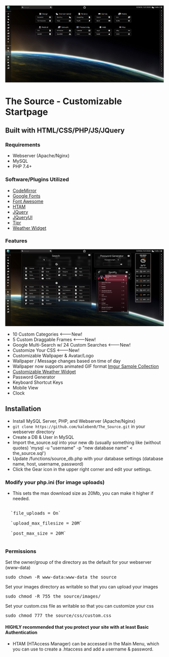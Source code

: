 ![SS1](/screenshots/capture-main.png)

# The Source - Customizable Startpage

## Built with HTML/CSS/PHP/JS/JQuery

### Requirements

- Webserver (Apache/Nginx)
- MySQL
- PHP 7.4+

### Software/Plugins Utilized

- [CodeMirror](https://codemirror.net/)
- [Google Fonts](https://fonts.google.com/)
- [Font Awesome](https://fontawesome.com/)
- [HTAM](https://github.com/Maxelweb/HTAM)
- [JQuery](https://jquery.com/)
- [JQueryUI](https://jqueryui.com/)
- [Tipr](https://github.com/lt1946/Tipr)
- [Weather Widget](https://weatherwidget.io/)

### Features

![SS2](/screenshots/capture-search.png)

- 10 Custom Categories <---New!
- 5 Custom Draggable Frames <---New!
- Google Multi-Search w/ 24 Custom Searches <---New!
- Customize Your CSS <---New!
- Customizable Wallpaper & Avatar/Logo
- Wallpaper / Message changes based on time of day
- Wallpaper now supports animated GIF format [Imgur Sample Collection](https://imgur.com/a/A14dP6h)
- [Customizable Weather Widget](https://weatherwidget.io/)
- Password Generator
- Keyboard Shortcut Keys
- Mobile View
- Clock

## Installation

- Install MySQL Server, PHP, and Webserver (Apache/Nginx)
- `git clone https://github.com/kaleben0/The_Source.git` in your webserver directory
- Create a DB & User in MySQL
- Import the_source.sql into your new db (usually something like (without quotes) 'mysql -u "username" -p "new database name" < the_source.sql')
- Update /functions/source_db.php with your database settings (database name, host, username, password)
- Click the Gear icon in the upper right corner and edit your settings.

### Modify your php.ini (for image uploads)

- This sets the max download size as 20Mb, you can make it higher if needed.

<pre><span>
  `file_uploads = On`<br>
  `upload_max_filesize = 20M`<br>
  `post_max_size = 20M`<br>
</span></pre>

### Permissions

Set the owner/group of the directory as the default for your webserver (www-data)

  <pre><span>sudo chown -R www-data:www-data the_source</span></pre>

Set your images directory as writable so that you can upload your images

  <pre><span>sudo chmod -R 755 the_source/images/</span></pre>

Set your custom.css file as writable so that you can customize your css

  <pre><span>sudo chmod 777 the_source/css/custom.css</span></pre>

#### HIGHLY recommended that you protect your site with at least Basic Authentication
- HTAM (HTAccess Manager) can be accessed in the Main Menu, which you can use to
 create a .htaccess and add a username & password.
